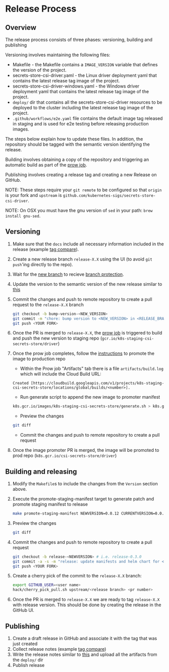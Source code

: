 # Release Process

## Overview

The release process consists of three phases: versioning, building and publishing

Versioning involves maintaining the following files:

- Makefile - the Makefile contains a `IMAGE_VERSION` variable that defines the version of the project.
- secrets-store-csi-driver.yaml - the Linux driver deployment yaml that contains the latest release tag image of the project.
- secrets-store-csi-driver-windows.yaml - the Windows driver deployment yaml that contains the latest release tag image of the project.
- `deploy/` dir that contains all the secrets-store-csi-driver resources to be deployed to the cluster including the latest release tag image of the project.
- `.github/workflows/e2e.yaml` file contains the default image tag released in staging and is used for e2e testing before releasing production images.

The steps below explain how to update these files. In addition, the repository should be tagged with the semantic version identifying the release.

Building involves obtaining a copy of the repository and triggering an automatic build as part of the [prow job](https://testgrid.k8s.io/sig-auth-secrets-store-csi-driver#secrets-store-csi-driver-push-image).

Publishing involves creating a release tag and creating a new Release on GitHub.

NOTE: These steps require your `git remote` to be configured so that `origin` is your fork and `upstream` is `github.com/kubernetes-sigs/secrets-store-csi-driver`.

NOTE: On OSX you must have the gnu version of `sed` in your path: `brew install gnu-sed`.

## Versioning

1. Make sure that the `docs` include all necessary information included in the release (example [tag compare](https://github.com/kubernetes-sigs/secrets-store-csi-driver/compare/v0.3.0...main)).
1. Create a new release branch `release-X.X` using the UI (to avoid `git push`'ing directly to the repo).
1. Wait for the [new branch](https://github.com/kubernetes-sigs/secrets-store-csi-driver/branches) to recieve [branch protection](https://docs.github.com/en/github/administering-a-repository/defining-the-mergeability-of-pull-requests/about-protected-branches).
1. Update the version to the semantic version of the new release similar to [this](https://github.com/kubernetes-sigs/secrets-store-csi-driver/pull/251)
1. Commit the changes and push to remote repository to create a pull request to the `release-X.X` branch

    ```bash
    git checkout -b bump-version-<NEW_VERSION>
    git commit -m "chore: bump version to <NEW_VERSION> in <RELEASE_BRANCH>"
    git push <YOUR FORK>
    ```

1. Once the PR is merged to `release-X.X`, the [prow job](https://testgrid.k8s.io/sig-auth-secrets-store-csi-driver#secrets-store-csi-driver-push-image) is triggered to build and push the new version to staging repo (`gcr.io/k8s-staging-csi-secrets-store/driver`)
1. Once the prow job completes, follow the [instructions](https://github.com/kubernetes/k8s.io/tree/main/k8s.gcr.io#image-promoter) to promote the image to production repo
    - Within the Prow job "Artifacts" tab there is a file `artifacts/build.log` which will include the Cloud Build URL:

    ```text
    Created [https://cloudbuild.googleapis.com/v1/projects/k8s-staging-csi-secrets-store/locations/global/builds/<number>].
    ```

    - Run generate script to append the new image to promoter manifest

    ```bash
    k8s.gcr.io/images/k8s-staging-csi-secrets-store/generate.sh > k8s.gcr.io/images/k8s-staging-csi-secrets-store/images.yaml
    ```

    - Preview the changes

    ```bash
    git diff
    ```

    - Commit the changes and push to remote repository to create a pull request
1. Once the image promoter PR is merged, the image will be promoted to prod repo (`k8s.gcr.io/csi-secrets-store/driver`)
  
## Building and releasing

1. Modify the `Makefile`s to include the changes from the `Version` section above.

1. Execute the promote-staging-manifest target to generate patch and promote staging manifest to release

    ```bash
   make promote-staging-manifest NEWVERSION=0.0.12 CURRENTVERSION=0.0.11
    ```

1. Preview the changes

    ```bash
   git diff
    ```

1. Commit the changes and push to remote repository to create a pull request

    ```bash
    git checkout -b release-<NEWVERSION> # i.e. release-0.3.0
    git commit -a -s -m "release: update manifests and helm chart for <NEWVERSION>"
    git push <YOUR FORK>
    ```

1. Create a cherry pick of the commit to the `release-X.X` branch:

    ```bash
    export GITHUB_USER=<user name>
    hack/cherry_pick_pull.sh upstream/<release branch> <pr number>
    ```

1. Once the PR is merged to `release-X.X` we are ready to tag `release-X.X` with release
   version. This should be done by creating the release in the GitHub UI.

## Publishing

1. Create a draft release in GitHub and associate it with the tag that was just created
1. Collect release notes (example [tag compare](https://github.com/kubernetes-sigs/secrets-store-csi-driver/compare/v0.3.0...main))
1. Write the release notes similar to [this](https://github.com/kubernetes-sigs/secrets-store-csi-driver/releases/tag/v0.0.12) and upload all the artifacts from the `deploy/` dir
1. Publish release
